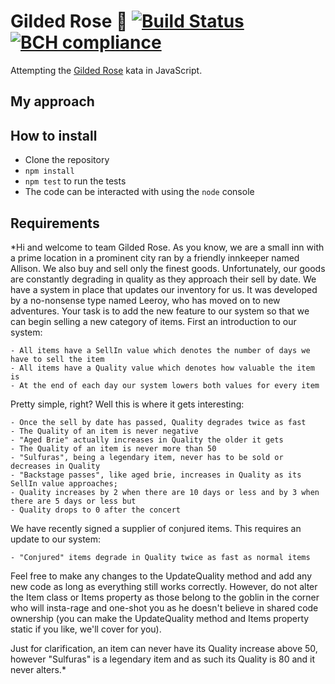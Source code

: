 # Gilded Rose 🥀 [![Build Status](https://travis-ci.org/tomasdoh/gilded-rose.svg?branch=master)](https://travis-ci.org/tomasdoh/gilded-rose) [![BCH compliance](https://bettercodehub.com/edge/badge/tomasdoh/gilded-rose?branch=master)](https://bettercodehub.com/)

Attempting the [Gilded Rose](https://github.com/NotMyself/GildedRose) kata in JavaScript.

## My approach



## How to install

- Clone the repository
- `npm install`
- `npm test` to run the tests
- The code can be interacted with using the `node` console

## Requirements

*Hi and welcome to team Gilded Rose. As you know, we are a small inn with a prime location in a
prominent city ran by a friendly innkeeper named Allison. We also buy and sell only the finest goods.
Unfortunately, our goods are constantly degrading in quality as they approach their sell by date. We
have a system in place that updates our inventory for us. It was developed by a no-nonsense type named
Leeroy, who has moved on to new adventures. Your task is to add the new feature to our system so that
we can begin selling a new category of items. First an introduction to our system:

	- All items have a SellIn value which denotes the number of days we have to sell the item
	- All items have a Quality value which denotes how valuable the item is
	- At the end of each day our system lowers both values for every item

Pretty simple, right? Well this is where it gets interesting:

	- Once the sell by date has passed, Quality degrades twice as fast
	- The Quality of an item is never negative
	- "Aged Brie" actually increases in Quality the older it gets
	- The Quality of an item is never more than 50
	- "Sulfuras", being a legendary item, never has to be sold or decreases in Quality
	- "Backstage passes", like aged brie, increases in Quality as its SellIn value approaches;
	- Quality increases by 2 when there are 10 days or less and by 3 when there are 5 days or less but
	- Quality drops to 0 after the concert

We have recently signed a supplier of conjured items. This requires an update to our system:

	- "Conjured" items degrade in Quality twice as fast as normal items

Feel free to make any changes to the UpdateQuality method and add any new code as long as everything still works correctly. However, do not alter the Item class or Items property as those belong to the goblin in the corner who will insta-rage and one-shot you as he doesn't believe in shared code ownership (you can make the UpdateQuality method and Items property static if you like, we'll cover for you).

Just for clarification, an item can never have its Quality increase above 50, however "Sulfuras" is a legendary item and as such its Quality is 80 and it never alters.*
